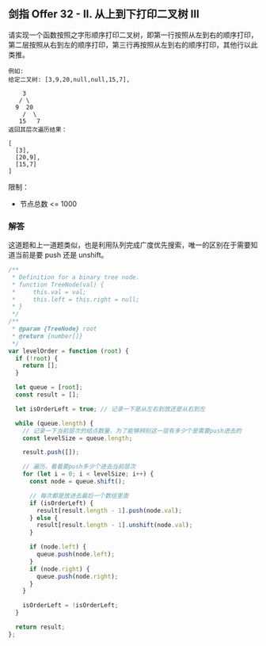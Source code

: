 ## 剑指 Offer 32 - II. 从上到下打印二叉树 III

请实现一个函数按照之字形顺序打印二叉树，即第一行按照从左到右的顺序打印，第二层按照从右到左的顺序打印，第三行再按照从左到右的顺序打印，其他行以此类推。

```
例如:
给定二叉树: [3,9,20,null,null,15,7],

    3
   / \
  9  20
    /  \
   15   7
返回其层次遍历结果：

[
  [3],
  [20,9],
  [15,7]
]

```

限制：

- 节点总数 <= 1000

### 解答

这道题和上一道题类似，也是利用队列完成广度优先搜索，唯一的区别在于需要知道当前是要 push 还是 unshift。

```javascript
/**
 * Definition for a binary tree node.
 * function TreeNode(val) {
 *     this.val = val;
 *     this.left = this.right = null;
 * }
 */
/**
 * @param {TreeNode} root
 * @return {number[]}
 */
var levelOrder = function (root) {
  if (!root) {
    return [];
  }

  let queue = [root];
  const result = [];

  let isOrderLeft = true; // 记录一下是从左右到放还是从右到左

  while (queue.length) {
    // 记录一下当前层次的结点数量，为了能够辨别这一层有多少个是需要push进去的
    const levelSize = queue.length;

    result.push([]);

    // 遍历，看看要push多少个进去当前层次
    for (let i = 0; i < levelSize; i++) {
      const node = queue.shift();

      // 每次都是放进去最后一个数组里面
      if (isOrderLeft) {
        result[result.length - 1].push(node.val);
      } else {
        result[result.length - 1].unshift(node.val);
      }

      if (node.left) {
        queue.push(node.left);
      }
      if (node.right) {
        queue.push(node.right);
      }
    }

    isOrderLeft = !isOrderLeft;
  }

  return result;
};
```
